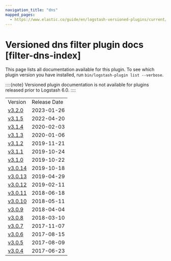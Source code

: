 ```yaml
---
navigation_title: "dns"
mapped_pages:
  - https://www.elastic.co/guide/en/logstash-versioned-plugins/current/filter-dns-index.html
---
```


# Versioned dns filter plugin docs [filter-dns-index]


This page lists all documentation available for this plugin.  To see which plugin version you have installed, run `bin/logstash-plugin list --verbose`.

::::{note}
Versioned plugin documentation is not available for plugins released prior to Logstash 6.0.
::::


|     |     |
| --- | --- |
| Version | Release Date |
| [v3.2.0](v3-2-0-plugins-filters-dns.md) | 2023-01-26 |
| [v3.1.5](v3-1-5-plugins-filters-dns.md) | 2022-04-20 |
| [v3.1.4](v3-1-4-plugins-filters-dns.md) | 2020-02-03 |
| [v3.1.3](v3-1-3-plugins-filters-dns.md) | 2020-01-06 |
| [v3.1.2](v3-1-2-plugins-filters-dns.md) | 2019-11-21 |
| [v3.1.1](v3-1-1-plugins-filters-dns.md) | 2019-10-24 |
| [v3.1.0](v3-1-0-plugins-filters-dns.md) | 2019-10-22 |
| [v3.0.14](v3-0-14-plugins-filters-dns.md) | 2019-10-18 |
| [v3.0.13](v3-0-13-plugins-filters-dns.md) | 2019-04-29 |
| [v3.0.12](v3-0-12-plugins-filters-dns.md) | 2019-02-11 |
| [v3.0.11](v3-0-11-plugins-filters-dns.md) | 2018-06-18 |
| [v3.0.10](v3-0-10-plugins-filters-dns.md) | 2018-05-11 |
| [v3.0.9](v3-0-9-plugins-filters-dns.md) | 2018-04-04 |
| [v3.0.8](v3-0-8-plugins-filters-dns.md) | 2018-03-10 |
| [v3.0.7](v3-0-7-plugins-filters-dns.md) | 2017-11-07 |
| [v3.0.6](v3-0-6-plugins-filters-dns.md) | 2017-08-15 |
| [v3.0.5](v3-0-5-plugins-filters-dns.md) | 2017-08-09 |
| [v3.0.4](v3-0-4-plugins-filters-dns.md) | 2017-06-23 |



















